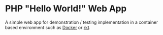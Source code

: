 # PHP "Hello World!" Web App

A simple web app for demonstration / testing implementation in a container based environment such as [Docker](https://www.docker.com/) or [rkt](https://coreos.com/rkt/).